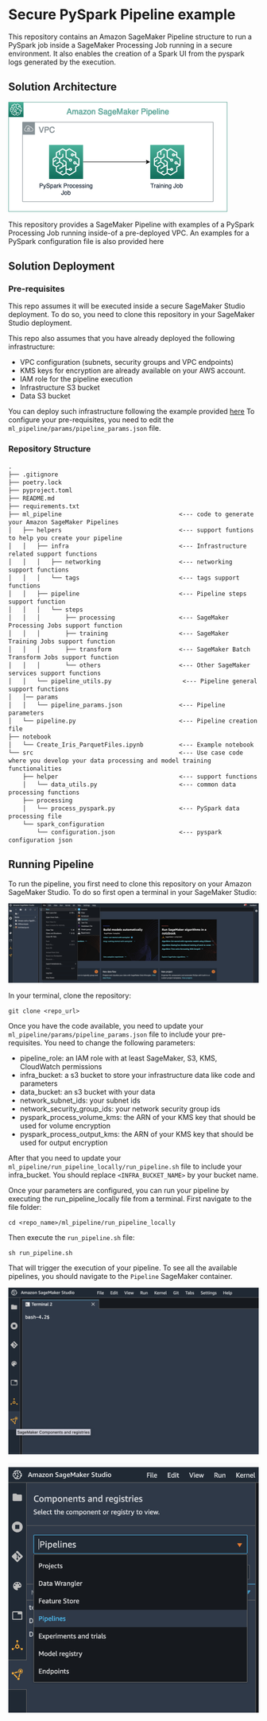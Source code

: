 # Secure PySpark Pipeline example

This repository contains an Amazon SageMaker Pipeline structure to run a 
PySpark job inside a SageMaker Processing Job running in a secure environment.
It also enables the creation of a Spark UI from the pyspark logs generated by the execution.

## Solution Architecture
![solution_architecture](img/SM_Processing.png)

This repository provides a SageMaker Pipeline with examples of a PySpark Processing Job running inside-of a pre-deployed VPC.
An examples for a PySpark configuration file is also provided here

## Solution Deployment
###  Pre-requisites
This repo assumes it will be executed inside a secure SageMaker Studio deployment. 
To do so, you need to clone this repository in your SageMaker Studio deployment.

This repo also assumes that you have already deployed the following infrastructure:
* VPC configuration (subnets, security groups and VPC endpoints)
* KMS keys for encryption are already available on your AWS account.
* IAM role for the pipeline execution
* Infrastructure S3 bucket
* Data S3 bucket

You can deploy such infrastructure following the example provided [here](https://github.com/aws-samples/amazon-sagemaker-secure-mlops)
To configure your pre-requisites, you need to edit the `ml_pipeline/params/pipeline_params.json` file.

### Repository Structure
```
.
├── .gitignore
├── poetry.lock
├── pyproject.toml
├── README.md
├── requirements.txt
├── ml_pipeline                                 <--- code to generate your Amazon SageMaker Pipelines
│   ├── helpers                                 <--- support funtions to help you create your pipeline
│   │   ├── infra                               <--- Infrastructure related support functions
│   │   │   ├── networking                      <--- networking support functions
│   │   │   └── tags                            <--- tags support functions
│   │   ├── pipeline                            <--- Pipeline steps support function
│   │   │   └── steps                           
│   │   │       ├── processing                  <--- SageMaker Processing Jobs support function
│   │   │       ├── training                    <--- SageMaker Training Jobs support function
│   │   │       ├── transform                   <--- SageMaker Batch Transform Jobs support function
│   │   │       └── others                      <--- Other SageMaker services support functions
│   │   └── pipeline_utils.py                    <--- Pipeline general support functions
│   │── params                                  
│   │   └── pipeline_params.json                <--- Pipeline parameters   
│   └── pipeline.py                             <--- Pipeline creation file                  
├── notebook
│   └── Create_Iris_ParquetFiles.ipynb          <--- Example notebook
└── src                                         <--- Use case code where you develop your data processing and model training functionalities
    ├── helper                                  <--- support functions
    │   └── data_utils.py                       <--- common data processing functions
    ├── processing
    │   └── process_pyspark.py                  <--- PySpark data processing file
    └── spark_configuration
        └── configuration.json                  <--- pyspark configuration json

```

## Running Pipeline

To run the pipeline, you first need to clone this repository on your Amazon SageMaker Studio. To do so first open a terminal in your SageMaker Studio:

![ppen_terminal_SM_studio](img/SM_Studio_terminal.png)

In your terminal, clone the repository:
```
git clone <repo_url>
```


Once you have the code available, you need to update your `ml_pipeline/params/pipeline_params.json` file
to include your pre-requisites. You need to change the following parameters:
 * pipeline_role: an IAM role with at least SageMaker, S3, KMS, CloudWatch permissions
 * infra_bucket: a s3 bucket to store your infrastructure data like code and parameters
 * data_bucket: an s3 bucket with your data
 * network_subnet_ids: your subnet ids
 * network_security_group_ids: your network security group ids
 * pyspark_process_volume_kms: the ARN of your KMS key that should be used for volume encryption
 * pyspark_process_output_kms: the ARN of your KMS key that should be used for output encryption

After that you need to update your `ml_pipeline/run_pipeline_locally/run_pipeline.sh` file
to include your infra_bucket. You should replace `<INFRA_BUCKET_NAME>` by your bucket name.


Once your parameters are configured, you can run your pipeline by executing the run_pipeline_locally file from a terminal.
First navigate to the file folder:

```
cd <repo_name>/ml_pipeline/run_pipeline_locally
```

Then execute the ```run_pipeline.sh``` file:

```
sh run_pipeline.sh
```

That will trigger the execution of your pipeline. To see all the available pipelines, you should navigate to the ```Pipeline``` SageMaker container.

![ppen_terminal_SM_studio](img/SM_Studio_open_components.png)

![ppen_terminal_SM_studio](img/SM_Studio_open_pipelines.png)